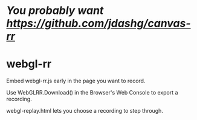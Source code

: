 # ***You probably want https://github.com/jdashg/canvas-rr***

webgl-rr
========

Embed webgl-rr.js early in the page you want to record.

Use WebGLRR.Download() in the Browser's Web Console to export a recording.

webgl-replay.html lets you choose a recording to step through.
